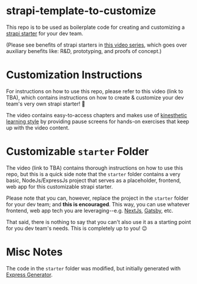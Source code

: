 # strapi-template-to-customize

This repo is to be used as boilerplate code for creating and customizing a [strapi starter](https://strapi.io/blog/announcing-the-strapi-starter-cli) for your dev team.  

(Please see benefits of strapi starters in [this video series](https://strapi.training/videos/intro-to-auxiliary-benefits-to-strapi-starters), which goes over auxiliary benefits like: R&D, prototyping, and proofs of concept.)

# Customization Instructions

For instructions on how to use this repo, please refer to this video (link to TBA), which contains instructions on how to create & customize your dev team's very own strapi starter!  🙌

The video contains easy-to-access chapters and makes use of [kinesthetic learning style](https://en.wikipedia.org/wiki/Kinesthetic_learning) by providing pause screens for hands-on exercises that keep up with the video content. 

# Customizable `starter` Folder
The video (link to TBA) contains thorough instructions on how to use this repo, but this is a quick side note that the `starter` folder contains a very basic, NodeJs/ExpressJs project that serves as a placeholder, frontend, web app for this customizable strapi starter.  

Please note that you can, however, replace the project in the `starter` folder for your dev team; and **this is encouraged**.  This way, you can use whatever frontend, web app tech you are leveraging--e.g. [NextJs](https://nextjs.org/), [Gatsby](https://www.gatsbyjs.com/), etc.  

That said, there is nothing to say that you can't also use it as a starting point for you dev team's needs. This is completely up to you! 😉

# Misc Notes
The code in the `starter` folder was modified, but initially generated with [Express Generator](https://www.npmjs.com/package/express-generator).
